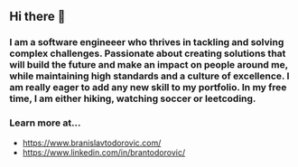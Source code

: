 ## Hi there 👋
### I am a software engineeer who thrives in tackling and solving complex challenges. Passionate about creating solutions that will build the future and make an impact on people around me, while maintaining high standards and a culture of excellence. I am really eager to add any new skill to my portfolio. In my free time, I am either hiking, watching soccer or leetcoding.

### Learn more at...

* https://www.branislavtodorovic.com/
* https://www.linkedin.com/in/brantodorovic/

<!--
**bajcula/bajcula** is a ✨ _special_ ✨ repository because its `README.md` (this file) appears on your GitHub profile.

Here are some ideas to get you started:

- 🔭 I’m currently working on ...
- 🌱 I’m currently learning ...
- 👯 I’m looking to collaborate on ...
- 🤔 I’m looking for help with ...
- 💬 Ask me about ...
- 📫 How to reach me: ...
- 😄 Pronouns: ...
- ⚡ Fun fact: ...
-->

